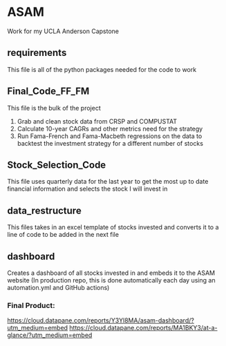 # ASAM
Work for my UCLA Anderson Capstone

## requirements
This file is all of the python packages needed for the code to work

## Final_Code_FF_FM
This file is the bulk of the project
1. Grab and clean stock data from CRSP and COMPUSTAT
2. Calculate 10-year CAGRs and other metrics need for the strategy
3. Run Fama-French and Fama-Macbeth regressions on the data to backtest the investment strategy for a different number of stocks

## Stock_Selection_Code
This file uses quarterly data for the last year to get the most up to date financial information and selects the stock I will invest in

## data_restructure
This files takes in an excel template of stocks invested and converts it to a line of code to be added in the next file

## dashboard
Creates a dashboard of all stocks invested in and embeds it to the ASAM website (In production repo, this is done automatically each day using an automation.yml and GitHub actions)
### Final Product:
https://cloud.datapane.com/reports/Y3Yl8MA/asam-dashboard/?utm_medium=embed
https://cloud.datapane.com/reports/MA1BKY3/at-a-glance/?utm_medium=embed
